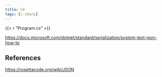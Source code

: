 ```yaml
---
title: C#
tags: [c-sharp]
---
```


{{< r "Program.cs" >}}

<https://docs.microsoft.com/dotnet/standard/serialization/system-text-json-how-to>

## References

<https://rosettacode.org/wiki/JSON>
